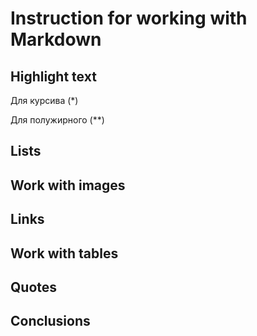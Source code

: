 # Instruction for working with Markdown

## Highlight text

Для курсива (*)

Для полужирного (**)
## Lists

## Work with images

## Links

## Work with tables

## Quotes

## Conclusions